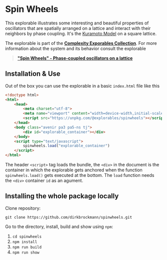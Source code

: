 # Spin Wheels

This explorable illustrates some interesting and beautiful properties of oscillators that are spatially arranged on a lattice and interact with their neighbors by phase coupling. It's the [Kuramoto Model](https://en.wikipedia.org/wiki/Kuramoto_model) on a square lattice.

The explorable is part of the [**Complexity Exporables Collection**](https://www.complexity-explorables.org). For more information about the system and its behavior consult the explorable
> [**"Spin Wheels" - Phase-coupled oscillators on a lattice**](https://www.complexity-explorables.org/explorables/spin-wheels/)

## Installation & Use

Out of the box you can use the explorable in a basic `index.html` file like this

```html
<!doctype html>
<html>
	<head>
		<meta charset="utf-8">
		<meta name="viewport" content="width=device-width,initial-scale=1">
		<script src="https://unpkg.com/@explorables/spinwheels"></script>
	</head>
	<body class="avenir pa3 pa5-ns tj">
	    <div id="explorable_container"></div>
	</body>
	<script type="text/javascript">
		spinwheels.load("explorable_container")
	</script>
</html>
```
The header `<script>` tag loads the bundle, the `<div>` in the document is the container in which the explorable gets anchored when the function `spinwheels.load()` gets executed at the bottom. The `load` function needs the `<div>` container `id` as an agument.

## Installing the whole package locally

Clone repository:

```shell
git clone https://github.com/dirkbrockmann/spinwheels.git
```


Go to the directory, install, build and show using `npm`:

1. `cd spinwheels`
2. `npm install`
3. `npm run build`
4. `npm run show`



